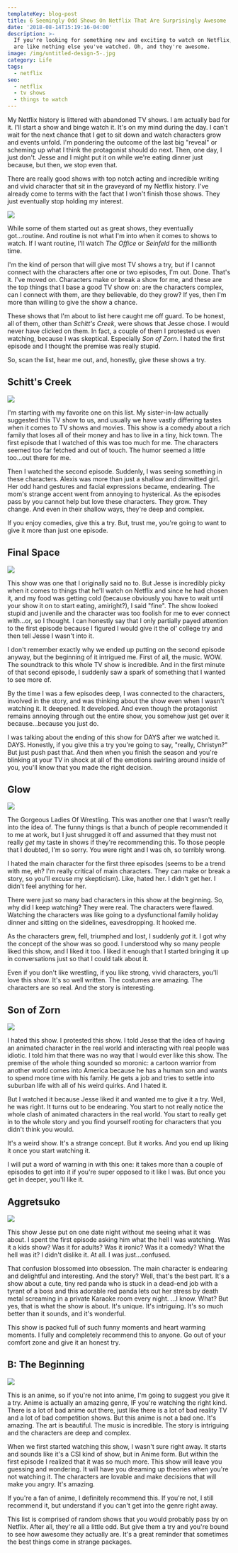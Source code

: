 ```yaml
---
templateKey: blog-post
title: 6 Seemingly Odd Shows On Netflix That Are Surprisingly Awesome
date: '2018-08-14T15:19:16-04:00'
description: >-
  If you're looking for something new and exciting to watch on Netflix, these
  are like nothing else you've watched. Oh, and they're awesome. 
image: /img/untitled-design-5-.jpg
category: Life
tags:
  - netflix
seo:
  - netflix
  - tv shows
  - things to watch
---
```


My Netflix history is littered with abandoned TV shows. I am actually bad for it. I'll start a show and binge watch it. It's on my mind during the day. I can't wait for the next chance that I get to sit down and watch characters grow and events unfold. I'm pondering the outcome of the last big "reveal" or scheming up what I think the protagonist should do next. Then, one day, I just don't. Jesse and I might put it on while we're eating dinner just because, but then, we stop even that.

There are really good shows with top notch acting and incredible writing and vivid character that sit in the graveyard of my Netflix history. I've already come to terms with the fact that I won't finish those shows. They just eventually stop holding my interest.

![](/img/l-3262-the-netflix-cycle.jpg)

While some of them started out as great shows, they eventually got...routine. And routine is not what I'm into when it comes to shows to watch. If I want routine, I'll watch _The Office_ or _Seinfeld_ for the millionth time.

I'm the kind of person that will give most TV shows a try, but if I cannot connect with the characters after one or two episodes, I'm out. Done. That's it. I've moved on. Characters make or break a show for me, and these are the top things that I base a good TV show on: are the characters complex, can I connect with them, are they believable, do they grow? If yes, then I'm more than willing to give the show a chance.

These shows that I'm about to list here caught me off guard. To be honest, all of them, other than _Schitt's Creek_, were shows that Jesse chose. I would never have clicked on them. In fact, a couple of them I protested us even watching, because I was skeptical. Especially _Son of Zorn_. I hated the first episode and I thought the premise was really stupid.

So, scan the list, hear me out, and, honestly, give these shows a try.

## Schitt's Creek

![](/img/schitts-s2.jpg)

I'm starting with my favorite one on this list. My sister-in-law actually suggested this TV show to us, and usually we have vastly differing tastes when it comes to TV shows and movies. This show is a comedy about a rich family that loses all of their money and has to live in a tiny, hick town. The first episode that I watched of this was too much for me. The characters seemed too far fetched and out of touch. The humor seemed a little too...out there for me.

Then I watched the second episode. Suddenly, I was seeing something in these characters. Alexis was more than just a shallow and dimwitted girl. Her odd hand gestures and facial expressions became, endearing. The mom's strange accent went from annoying to hysterical. As the episodes pass by you cannot help but love these characters. They grow. They change. And even in their shallow ways, they're deep and complex.

If you enjoy comedies, give this a try. But, trust me, you're going to want to give it more than just one episode.

## Final Space

![](/img/medium-clean.jpg)

This show was one that I originally said no to. But Jesse is incredibly picky when it comes to things that he'll watch on Netflix and since he had chosen it, and my food was getting cold (because obviously you have to wait until your show it on to start eating, amiright?), I said "fine". The show looked stupid and juvenile and the character was too foolish for me to ever connect with...or, so I thought. I can honestly say that I only partially payed attention to the first episode because I figured I would give it the ol' college try and then tell Jesse I wasn't into it.

I don't remember exactly why we ended up putting on the second episode anyway, but the beginning of it intrigued me. First of all, the music. WOW. The soundtrack to this whole TV show is incredible. And in the first minute of that second episode, I suddenly saw a spark of something that I wanted to see more of.

By the time I was a few episodes deep, I was connected to the characters, involved in the story, and was thinking about the show even when I wasn't watching it. It deepened. It developed. And even though the protagonist remains annoying through out the entire show, you somehow just get over it because...because you just do.

I was talking about the ending of this show for DAYS after we watched it. DAYS. Honestly, if you give this a try you're going to say, "really, Christyn?" But just push past that. And then when you finish the season and you're blinking at your TV in shock at all of the emotions swirling around inside of you, you'll know that you made the right decision.

## Glow

![](/img/glow-e1529628694628.jpg)

The Gorgeous Ladies Of Wrestling. This was another one that I wasn't really into the idea of. The funny things is that a bunch of people recommended it to me at work, but I just shrugged it off and assumed that they must not really _get_ my taste in shows if they're recommending this. To those people that I doubted, I'm so sorry. You were right and I was oh, so terribly wrong.

I hated the main character for the first three episodes (seems to be a trend with me, eh? I'm really critical of main characters. They can make or break a story, so you'll excuse my skepticism). Like, hated her. I didn't get her. I didn't feel anything for her.

There were just so many bad characters in this show at the beginning. So, why did I keep watching? They were real. The characters were flawed. Watching the characters was like going to a dysfunctional family holiday dinner and sitting on the sidelines, eavesdropping. It hooked me.

As the characters grew, fell, triumphed and lost, I suddenly _got_ it. I got why the concept of the show was so good. I understood why so many people liked this show, and I liked it too. I liked it enough that I started bringing it up in conversations just so that I could talk about it.

Even if you don't like wrestling, if you like strong, vivid characters, you'll love this show. It's so well written. The costumes are amazing. The characters are so real. And the story is interesting.

## Son of Zorn

![](/img/sonofzorn06-e1490561903470.jpg)

I hated this show. I protested this show. I told Jesse that the idea of having an animated character in the real world and interacting with real people was idiotic. I told him that there was no way that I would ever like this show. The premise of the whole thing sounded so moronic: a cartoon warrior from another world comes into America because he has a human son and wants to spend more time with his family. He gets a job and tries to settle into suburban life with all of his weird quirks. And I hated it.

But I watched it because Jesse liked it and wanted me to give it a try. Well, he was right. It turns out to be endearing. You start to not really notice the whole clash of animated characters in the real world. You start to really get in to the whole story and you find yourself rooting for characters that you didn't think you would.

It's a weird show. It's a strange concept. But it works. And you end up liking it once you start watching it.

I will put a word of warning in with this one: it takes more than a couple of episodes to get into it if you're super opposed to it like I was. But once you get in deeper, you'll like it.

## Aggretsuko

![](/img/aggre1.png)

This show Jesse put on one date night without me seeing what it was about. I spent the first episode asking him what the hell I was watching. Was it a kids show? Was it for adults? Was it ironic? Was it a comedy? What the hell was it? I didn't dislike it. At all. I was just...confused.

That confusion blossomed into obsession. The main character is endearing and delightful and interesting. And the story? Well, that's the best part. It's a show about a cute, tiny red panda who is stuck in a dead-end job with a tyrant of a boss and this adorable red panda lets out her stress by death metal screaming in a private Karaoke room every night. ...I know. What? But yes, that is what the show is about. It's unique. It's intriguing. It's so much better than it sounds, and it's wonderful.

This show is packed full of such funny moments and heart warming moments. I fully and completely recommend this to anyone. Go out of your comfort zone and give it an honest try.

## B: The Beginning

![](/img/8ff7e6116703ece71ff18900705523e744d4a19a.jpg)

This is an anime, so if you're not into anime, I'm going to suggest you give it a try. Anime is actually an amazing genre, IF you're watching the right kind. There is a lot of bad anime out there, just like there is a lot of bad reality TV and a lot of bad competition shows. But this anime is not a bad one. It's amazing. The art is beautiful. The music is incredible. The story is intriguing and the characters are deep and complex.

When we first started watching this show, I wasn't sure right away. It starts and sounds like it's a CSI kind of show, but in Anime form. But within the first episode I realized that it was so much more. This show will leave you guessing and wondering. It will have you dreaming up theories when you're not watching it. The characters are lovable and make decisions that will make you angry. It's amazing.

If you're a fan of anime, I definitely recommend this. If you're not, I still recommend it, but understand if you can't get into the genre right away.

This list is comprised of random shows that you would probably pass by on Netflix. After all, they're all a little odd. But give them a try and you're bound to see how awesome they actually are. It's a great reminder that sometimes the best things come in strange packages.
